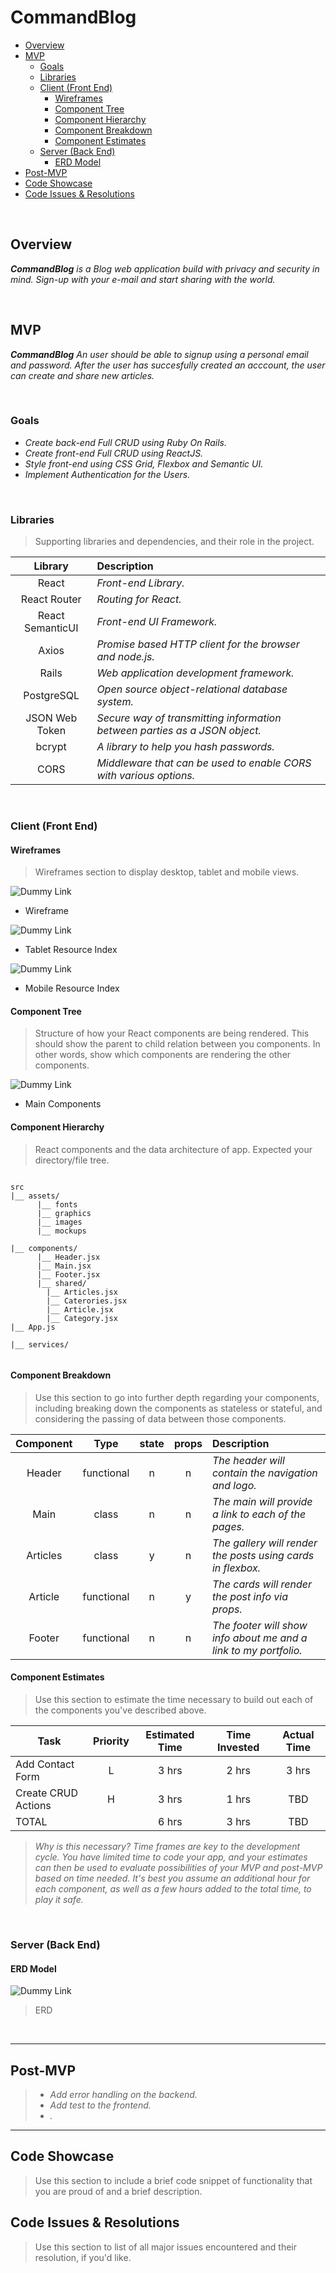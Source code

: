 # CommandBlog <!-- omit in toc -->

- [Overview](#overview)
- [MVP](#mvp)
  - [Goals](#goals)
  - [Libraries](#libraries)
  - [Client (Front End)](#client-front-end)
    - [Wireframes](#wireframes)
    - [Component Tree](#component-tree)
    - [Component Hierarchy](#component-hierarchy)
    - [Component Breakdown](#component-breakdown)
    - [Component Estimates](#component-estimates)
  - [Server (Back End)](#server-back-end)
    - [ERD Model](#erd-model)
- [Post-MVP](#post-mvp)
- [Code Showcase](#code-showcase)
- [Code Issues & Resolutions](#code-issues--resolutions)

<br>

## Overview

_**CommandBlog** is a Blog web application build with privacy and security in mind. 
Sign-up with your e-mail and start sharing with the world._
  

<br>

## MVP

_**CommandBlog** An user should be able to signup using a personal email and password.
After the user has succesfully created an acccount, the user can create and share new articles._

<br>

### Goals

- _Create back-end Full CRUD using Ruby On Rails._
- _Create front-end Full CRUD using ReactJS._
- _Style front-end using CSS Grid, Flexbox and Semantic UI._
- _Implement Authentication for the Users._

<br>

### Libraries

> Supporting libraries and dependencies, and their role in the project.

|     Library      | Description                                |
| :--------------: | :----------------------------------------- |
|      React       | _Front-end Library._ |
|   React Router   | _Routing for React._ |
| React SemanticUI | _Front-end UI Framework._ |
|      Axios       | _Promise based HTTP client for the browser and node.js._ |
|      Rails       | _Web application development framework._ |
|    PostgreSQL    | _Open source object-relational database system._ |
|  JSON Web Token  | _Secure way of transmitting information between parties as a JSON object._ |
|     bcrypt       | _A library to help you hash passwords._ |
|      CORS        | _Middleware that can be used to enable CORS with various options._ |

<br>

### Client (Front End)

#### Wireframes

> Wireframes section to display desktop, tablet and mobile views.


![Dummy Link](https://res.cloudinary.com/abetavarez/image/upload/v1591740029/Screen_Shot_2020-06-09_at_5.42.21_PM_qx0aqr.png)
- Wireframe

![Dummy Link](https://res.cloudinary.com/abetavarez/image/upload/v1591740020/Screen_Shot_2020-06-09_at_5.59.38_PM_qav1pc.png)
- Tablet Resource Index

![Dummy Link](https://res.cloudinary.com/abetavarez/image/upload/v1591740018/Screen_Shot_2020-06-09_at_5.59.51_PM_eeozod.png)
- Mobile Resource Index

#### Component Tree

> Structure of how your React components are being rendered. This should show the parent to child relation between you components. In other words, show which components are rendering the other components. 

![Dummy Link](https://res.cloudinary.com/abetavarez/image/upload/v1591740031/Screen_Shot_2020-06-09_at_5.42.05_PM_n8bumn.png)
- Main Components

#### Component Hierarchy

> React components and the data architecture of app. Expected your directory/file tree. 

``` structure

src
|__ assets/
      |__ fonts
      |__ graphics
      |__ images
      |__ mockups
      
|__ components/
      |__ Header.jsx
      |__ Main.jsx
      |__ Footer.jsx
      |__ shared/
        |__ Articles.jsx
        |__ Caterories.jsx
        |__ Article.jsx
        |__ Category.jsx
|__ App.js

|__ services/


```

#### Component Breakdown

> Use this section to go into further depth regarding your components, including breaking down the components as stateless or stateful, and considering the passing of data between those components.

|  Component   |    Type    | state | props | Description                                                      |
| :----------: | :--------: | :---: | :---: | :--------------------------------------------------------------- |
|    Header    | functional |   n   |   n   | _The header will contain the navigation and logo._               |
|     Main     |   class    |   n   |   n   | _The main will provide a link to each of the pages._       |
|   Articles   |   class    |   y   |   n   | _The gallery will render the posts using cards in flexbox._      |
|   Article    | functional |   n   |   y   | _The cards will render the post info via props._                 |
|    Footer    | functional |   n   |   n   | _The footer will show info about me and a link to my portfolio._ |

#### Component Estimates

> Use this section to estimate the time necessary to build out each of the components you've described above.

| Task                | Priority | Estimated Time | Time Invested | Actual Time |
| ------------------- | :------: | :------------: | :-----------: | :---------: |
| Add Contact Form    |    L     |     3 hrs      |     2 hrs     |    3 hrs    |
| Create CRUD Actions |    H     |     3 hrs      |     1 hrs     |     TBD     |
| TOTAL               |          |     6 hrs      |     3 hrs     |     TBD     |

> _Why is this necessary? Time frames are key to the development cycle. You have limited time to code your app, and your estimates can then be used to evaluate possibilities of your MVP and post-MVP based on time needed. It's best you assume an additional hour for each component, as well as a few hours added to the total time, to play it safe._

<br>

### Server (Back End)

#### ERD Model
![Dummy Link](https://res.cloudinary.com/abetavarez/image/upload/v1591740024/Screen_Shot_2020-06-09_at_5.42.39_PM_qb1oqm.png)

> ERD

<br>

***

## Post-MVP

> - _Add error handling on the backend._
> - _Add test to the frontend._
> - _._


***

## Code Showcase

> Use this section to include a brief code snippet of functionality that you are proud of and a brief description.

## Code Issues & Resolutions

> Use this section to list of all major issues encountered and their resolution, if you'd like.
